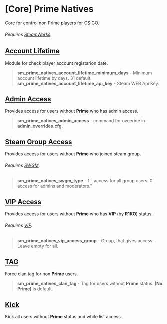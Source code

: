 # [Core] Prime Natives
Core for control non Prime players for CS:GO.

###### Requires [SteamWorks](https://github.com/KyleSanderson/SteamWorks/).

## [Account Lifetime](https://github.com/SomethingFromSomewhere/Prime-Natives/blob/master/Prime_Natives_Account_Lifetime.sp)

Module for check player account registarion date.

>**sm_prime_natives_account_lifetime_minimum_days** - Minimum account lifetime by days. 31 default.
>**sm_prime_natives_account_lifetime_api_key** - Steam WEB Api Key.

## [Admin Access](https://github.com/SomethingFromSomewhere/Prime-Natives/blob/master/Prime_Natives_Admin_Access.sp)

Provides access for users without **Prime** who has admin access.

>**sm_prime_natives_admin_access** - command for oveeride in **admin_overrides.cfg**.

## [Steam Group Access](https://github.com/SomethingFromSomewhere/Prime-Natives/blob/master/Prime_Natives_Steam_Group_Access.sp)

Provides access for users without **Prime** who joined steam group.

###### Requires [SWGM](https://github.com/SomethingFromSomewhere/SWGM).

>**sm_prime_natives_swgm_type** - 1 - access for all group users. 0 access for admins and moderators."

## [VIP Access](https://github.com/SomethingFromSomewhere/Prime-Natives/blob/master/Prime_Natives_VIP_Access.sp)

Provides access for users without **Prime** who has **VIP** (by **R1KO**) status.

###### Requires [VIP](https://github.com/R1KO/VIP-Core).

>**sm_prime_natives_vip_access_group** - Group, that gives access. Leave empty for all.

## [TAG](https://github.com/SomethingFromSomewhere/Prime-Natives/blob/master/Prime_Natives_Tag.sp)

Force clan tag for non **Prime** users.

>**sm_prime_natives_clan_tag** - Tag for users without **Prime** status. **[No Prime]** is default.

## [Kick](https://github.com/SomethingFromSomewhere/Prime-Natives/blob/master/Prime_Natives_Kick.sp)

Kick all users without **Prime** status and white list access.
